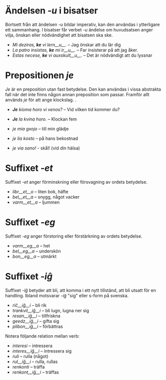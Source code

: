 # Ändelsen *-u* i bisatser

Bortsett från att ändelsen *-u* bildar imperativ, kan den användas i ytterligare ett sammanhang. I bisatser får verbet *-u* ändelse om huvudsatsen anger vilja, önskan eller nödvändighet att bisatsen ska ske. 

- *Mi deziras, __ke__ vi lern__u__.* – Jag önskar att du lär dig
- *La patro insistas, __ke__ mi ir__u__.* – Far insisterar på att jag åker.
- *Estas necese, __ke__ vi auxskult__u__.* – Det är nödvändigt att du lyssnar
 
# Prepositionen *je*

*Je* är en preposition utan fast betydelse. Den kan användas i vissa abstrakta fall när det inte finns någon annan preposition som passar. Framför allt används *je* för att ange klockslag. 
.
- *__Je__ kioma horo vi venos?* – Vid vilken tid kommer du?
- *__Je__ la kvina horo.* – Klockan fem

- *je mia gxojo* – till min glädje
- *je lia kosto* – på hans bekostnad
- *je via sano!* - skål! (vid din hälsa)
 
# Suffixet *-et*

Suffixet *-et* anger förminskning eller försvagning av ordets betydelse.

- *libr__et__o* – liten bok, häfte
- *bel__et__a*  – snygg, något vacker
- *varm__et__a* – ljummen
 

# Suffixet *-eg*

Suffixet *-eg* anger förstoring eller förstärkning av ordets betydelse.

- *varm__eg__a*  – het
- *bel__eg__a*   – underskön
- *bon__eg__a*   – utmärkt
 

# Suffixet *-iĝ*

Suffixet *-iĝ* betyder att bli, att komma i ett nytt tillständ, att bli utsatt för en handling. Ibland motsvarar *-iĝ* "sig" eller s-form på svenska.

- *riĉ__iĝ__i*      – bli rik
- *trankvil__iĝ__i* – bli lugn, lugna ner sig
- *resan__iĝ__i*    – tillfriskna
- *geedz__iĝ__i*    – gifta sig
- *plibon__iĝ__i*   – förbättras

Notera följande relation mellan verb:

- *interesi* – intressera
 - *interes__iĝ__i* – intressera sig
- *ruli* – rulla (något)
 - *rul__iĝ__i* – rulla, rullas
- *renkonti* – träffa
 - *renkont__iĝ__i* – träffas

 

